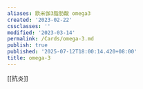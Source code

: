 ```yaml
---
aliases: 欧米伽3脂肪酸 omega3
created: '2023-02-22'
cssclasses: ''
modified: '2023-03-14'
permalink: /Cards/omega-3.md
publish: true
published: '2025-07-12T18:00:14.420+08:00'
title: omega-3
---
```

[[抗炎]]